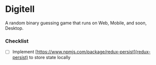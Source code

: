 # Digitell
A random binary guessing game that runs on Web, Mobile, and soon, Desktop.

### Checklist
- [ ] Implement [https://www.npmjs.com/package/redux-persist](redux-persist) to store state locally
